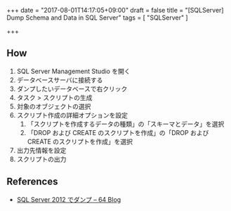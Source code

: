 +++
date = "2017-08-01T14:17:05+09:00"
draft = false
title = "[SQLServer] Dump Schema and Data in SQL Server"
tags = [
    "SQLServer"
]

+++

## How

1. SQL Server Management Studio を開く
2. データベースサーバに接続する
3. ダンプしたいデータベースで右クリック
4. タスク > スクリプトの生成
5. 対象のオブジェクトの選択
6. スクリプト作成の詳細オプションを設定
    1. 「スクリプトを作成するデータの種類」の「スキーマとデータ」を選択
    2. 「DROP および CREATE のスクリプトを作成」の「DROP および CREATE のスクリプトを作成」を選択
7. 出力先情報を設定
8. スクリプトの出力

## References

- [SQL Server 2012 でダンプ – 64 Blog](http://blogs.gine2.jp/kusa/archives/2183)